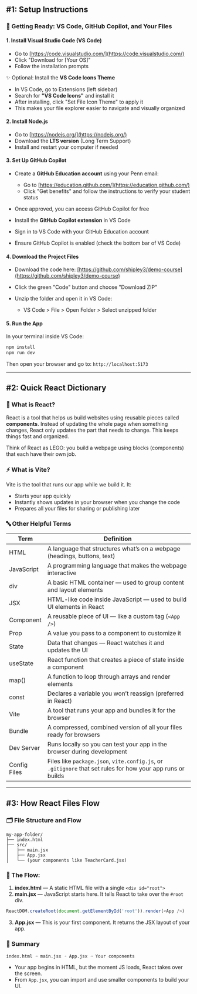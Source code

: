 ## #1: Setup Instructions

### 🚀 Getting Ready: VS Code, GitHub Copilot, and Your Files

#### 1. Install Visual Studio Code (VS Code)

* Go to [https://code.visualstudio.com/](https://code.visualstudio.com/)
* Click "Download for \[Your OS]"
* Follow the installation prompts

✨ Optional: Install the **VS Code Icons Theme**

* In VS Code, go to Extensions (left sidebar)
* Search for **"VS Code Icons"** and install it
* After installing, click "Set File Icon Theme" to apply it
* This makes your file explorer easier to navigate and visually organized

#### 2. Install Node.js

* Go to [https://nodejs.org/](https://nodejs.org/)
* Download the **LTS version** (Long Term Support)
* Install and restart your computer if needed

#### 3. Set Up GitHub Copilot

* Create a **GitHub Education account** using your Penn email:

  * Go to [https://education.github.com/](https://education.github.com/)
  * Click "Get benefits" and follow the instructions to verify your student status
* Once approved, you can access GitHub Copilot for free
* Install the **GitHub Copilot extension** in VS Code
* Sign in to VS Code with your GitHub Education account
* Ensure GitHub Copilot is enabled (check the bottom bar of VS Code)

#### 4. Download the Project Files

* Download the code here: [https://github.com/shipley3/demo-course](https://github.com/shipley3/demo-course)
* Click the green "Code" button and choose "Download ZIP"
* Unzip the folder and open it in VS Code:

  * VS Code > File > Open Folder > Select unzipped folder

#### 5. Run the App

In your terminal inside VS Code:

```bash
npm install
npm run dev
```

Then open your browser and go to: `http://localhost:5173`

---

## #2: Quick React Dictionary

### 🌟 What is React?

React is a tool that helps us build websites using reusable pieces called **components**. Instead of updating the whole page when something changes, React only updates the part that needs to change. This keeps things fast and organized.

Think of React as LEGO: you build a webpage using blocks (components) that each have their own job.

### ⚡ What is Vite?

Vite is the tool that runs our app while we build it. It:

* Starts your app quickly
* Instantly shows updates in your browser when you change the code
* Prepares all your files for sharing or publishing later

### 🔤 Other Helpful Terms

| Term         | Definition                                                                                                  |
| ------------ | ----------------------------------------------------------------------------------------------------------- |
| HTML         | A language that structures what’s on a webpage (headings, buttons, text)                                    |
| JavaScript   | A programming language that makes the webpage interactive                                                   |
| div          | A basic HTML container — used to group content and layout elements                                          |
| JSX          | HTML-like code inside JavaScript — used to build UI elements in React                                       |
| Component    | A reusable piece of UI — like a custom tag (`<App />`)                                                      |
| Prop         | A value you pass to a component to customize it                                                             |
| State        | Data that changes — React watches it and updates the UI                                                     |
| useState     | React function that creates a piece of state inside a component                                             |
| map()        | A function to loop through arrays and render elements                                                       |
| const        | Declares a variable you won’t reassign (preferred in React)                                                 |
| Vite         | A tool that runs your app and bundles it for the browser                                                    |
| Bundle       | A compressed, combined version of all your files ready for browsers                                         |
| Dev Server   | Runs locally so you can test your app in the browser during development                                     |
| Config Files | Files like `package.json`, `vite.config.js`, or `.gitignore` that set rules for how your app runs or builds |

---

## #3: How React Files Flow

### 🗂️ File Structure and Flow

```
my-app-folder/
├── index.html
├── src/
│   ├── main.jsx
│   ├── App.jsx
│   └── (your components like TeacherCard.jsx)
```

### 🔁 The Flow:

1. **index.html** — A static HTML file with a single `<div id="root">`
2. **main.jsx** — JavaScript starts here. It tells React to take over the `#root` div.

```js
ReactDOM.createRoot(document.getElementById('root')).render(<App />)
```

3. **App.jsx** — This is your first component. It returns the JSX layout of your app.

### 🔄 Summary

```html
index.html ➝ main.jsx ➝ App.jsx ➝ Your components
```

* Your app begins in HTML, but the moment JS loads, React takes over the screen.
* From `App.jsx`, you can import and use smaller components to build your UI.